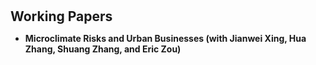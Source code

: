 <h1 id="workingpapers"></h1>

<h2 style="margin: 30px 0px 10px;">Working Papers</h2>

<ul>

<li><strong>Microclimate Risks and Urban Businesses<strong> (with Jianwei Xing, Hua Zhang, Shuang Zhang, and Eric Zou)</li>
</ul>
